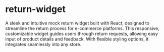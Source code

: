 # return-widget
A sleek and intuitive mock return widget built with React, designed to streamline the return process for e-commerce platforms. This responsive, customizable widget guides users through return requests, allowing easy input of product details and feedback. With flexible styling options, it integrates seamlessly into any store.
